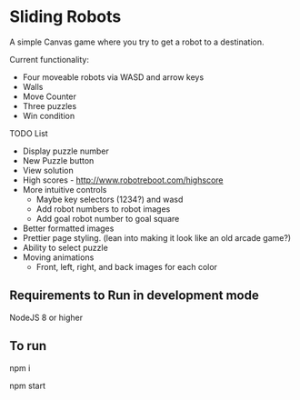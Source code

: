 # Sliding Robots

A simple Canvas game where you try to get a robot to a destination.

Current functionality:

* Four moveable robots via WASD and arrow keys
* Walls
* Move Counter
* Three puzzles
* Win condition

TODO List

* Display puzzle number
* New Puzzle button
* View solution
* High scores - http://www.robotreboot.com/highscore
* More intuitive controls
  * Maybe key selectors (1234?) and wasd
  * Add robot numbers to robot images
  * Add goal robot number to goal square
* Better formatted images
* Prettier page styling. (lean into making it look like an old arcade game?)
* Ability to select puzzle
* Moving animations
  * Front, left, right, and back images for each color

## Requirements to Run in development mode

NodeJS 8 or higher

## To run

npm i

npm start
